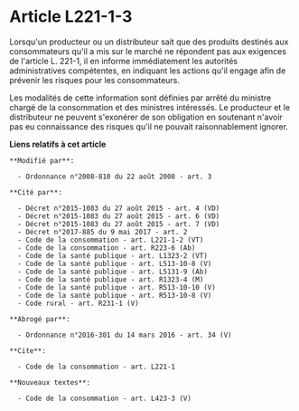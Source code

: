 # Article L221-1-3

Lorsqu'un producteur ou un distributeur sait que des produits destinés aux consommateurs qu'il a mis sur le marché ne
répondent pas aux exigences de l'article L. 221-1, il en informe immédiatement les autorités administratives compétentes, en
indiquant les actions qu'il engage afin de prévenir les risques pour les consommateurs. 

Les modalités de cette information sont définies par arrêté du ministre chargé de la consommation et des ministres
intéressés. Le producteur et le distributeur ne peuvent s'exonérer de son obligation en soutenant n'avoir pas eu connaissance
des risques qu'il ne pouvait raisonnablement ignorer.

**Liens relatifs à cet article**

	**Modifié par**:

	  - Ordonnance n°2008-810 du 22 août 2008 - art. 3

	**Cité par**:

	  - Décret n°2015-1083 du 27 août 2015 - art. 4 (VD)
	  - Décret n°2015-1083 du 27 août 2015 - art. 6 (VD)
	  - Décret n°2015-1083 du 27 août 2015 - art. 7 (VD)
	  - Décret n°2017-885 du 9 mai 2017 - art. 2
	  - Code de la consommation - art. L221-1-2 (VT)
	  - Code de la consommation - art. R223-6 (Ab)
	  - Code de la santé publique - art. L1323-2 (VT)
	  - Code de la santé publique - art. L513-10-8 (V)
	  - Code de la santé publique - art. L5131-9 (Ab)
	  - Code de la santé publique - art. R1323-4 (M)
	  - Code de la santé publique - art. R513-10-10 (V)
	  - Code de la santé publique - art. R513-10-8 (V)
	  - Code rural - art. R231-1 (V)

	**Abrogé par**:

	  - Ordonnance n°2016-301 du 14 mars 2016 - art. 34 (V)

	**Cite**:

	  - Code de la consommation - art. L221-1

	**Nouveaux textes**:

	  - Code de la consommation - art. L423-3 (V)
